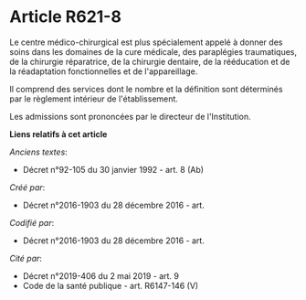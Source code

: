 # Article R621-8

Le centre médico-chirurgical est plus spécialement appelé à donner des soins dans les domaines de la cure médicale, des
paraplégies traumatiques, de la chirurgie réparatrice, de la chirurgie dentaire, de la rééducation et de la réadaptation
fonctionnelles et de l'appareillage.

Il comprend des services dont le nombre et la définition sont déterminés par le règlement intérieur de l'établissement.

Les admissions sont prononcées par le directeur de l'Institution.

**Liens relatifs à cet article**

_Anciens textes_:

  - Décret n°92-105 du 30 janvier 1992 - art. 8 (Ab)

_Créé par_:

  - Décret n°2016-1903 du 28 décembre 2016 - art.

_Codifié par_:

  - Décret n°2016-1903 du 28 décembre 2016 - art.

_Cité par_:

  - Décret n°2019-406 du 2 mai 2019 - art. 9
  - Code de la santé publique - art. R6147-146 (V)
